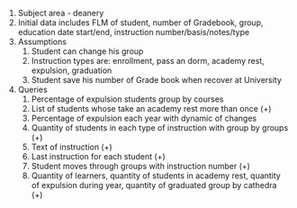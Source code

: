 1. Subject area - deanery
2. Initial data includes FLM of student, number of Gradebook, group, education date start/end, instruction number/basis/notes/type
3. Assumptions
   1. Student can change his group
   2. Instruction types are: enrollment, pass an dorm, academy rest, expulsion, graduation
   3. Student save his number of Grade book when recover at University
4. Queries
   1. Percentage of expulsion students group by courses
   2. List of students whose take an academy rest more than once (+)
   3. Percentage of expulsion each year with dynamic of changes
   4. Quantity of students in each type of instruction with group by groups (+)
   5. Text of instruction (+)
   6. Last instruction for each student (+)
   7. Student moves through groups with instruction number (+)
   8. Quantity of learners, quantity of students in academy rest, quantity of expulsion during year, quantity of graduated group by cathedra (+)